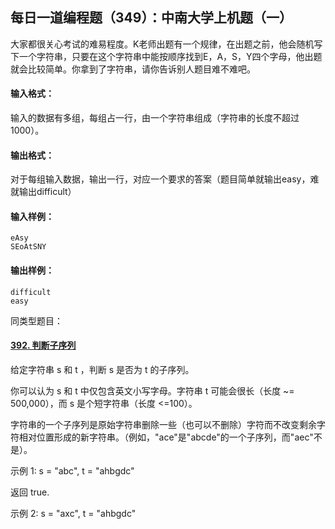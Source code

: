 ## 每日一道编程题（349）：中南大学上机题（一）

大家都很关心考试的难易程度。K老师出题有一个规律，在出题之前，他会随机写下一个字符串，只要在这个字符串中能按顺序找到E，A，S，Y四个字母，他出题就会比较简单。你拿到了字符串，请你告诉别人题目难不难吧。

#### 输入格式：

输入的数据有多组，每组占一行，由一个字符串组成（字符串的长度不超过1000）。

#### 输出格式：

对于每组输入数据，输出一行，对应一个要求的答案（题目简单就输出easy，难就输出difficult）

#### 输入样例：

```
eAsy
SEoAtSNY
```

#### 输出样例：

```
difficult
easy
```





同类型题目：

#### [392. 判断子序列](https://leetcode-cn.com/problems/is-subsequence/)

给定字符串 s 和 t ，判断 s 是否为 t 的子序列。

你可以认为 s 和 t 中仅包含英文小写字母。字符串 t 可能会很长（长度 ~= 500,000），而 s 是个短字符串（长度 <=100）。

字符串的一个子序列是原始字符串删除一些（也可以不删除）字符而不改变剩余字符相对位置形成的新字符串。（例如，"ace"是"abcde"的一个子序列，而"aec"不是）。

示例 1:
s = "abc", t = "ahbgdc"

返回 true.

示例 2:
s = "axc", t = "ahbgdc"